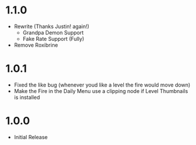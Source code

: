 # 1.1.0
- Rewrite (Thanks Justin! again!)
  - Grandpa Demon Support
  - Fake Rate Support (Fully)
- Remove Roxibrine
  
# 1.0.1
- Fixed the like bug (whenever youd like a level the fire would move down)
- Make the Fire in the Daily Menu use a clipping node if Level Thumbnails is installed

# 1.0.0
- Initial Release
